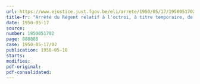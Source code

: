 ```yaml
---
url: https://www.ejustice.just.fgov.be/eli/arrete/1950/05/17/1950051702/justel
title-fr: "Arrêté du Régent relatif à l'octroi, à titre temporaire, de primes aux industries produisant, à base de lait belge, certains fromages, poudres de lait et laits condensés"
date: 1950-05-17
source:
number: 1950051702
page: 888888
case: 1950-05-17/02
publication: 1950-05-18
starts:
modifies:
pdf-original:
pdf-consolidated:
---
```


